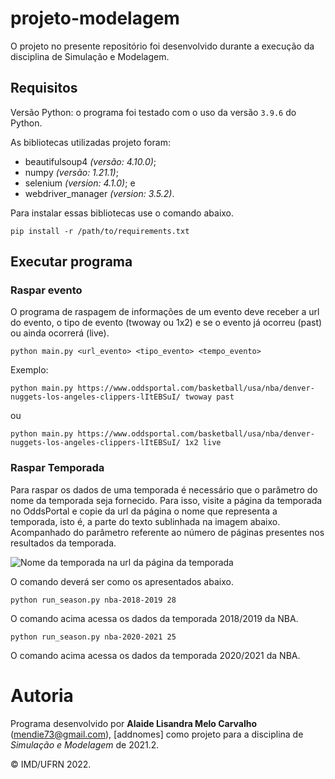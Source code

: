 # projeto-modelagem
O projeto no presente repositório foi desenvolvido durante a execução da disciplina de Simulação e Modelagem.

## Requisitos

Versão Python: o programa foi testado com o uso da versão `3.9.6` do Python.

As bibliotecas utilizadas projeto foram:
- beautifulsoup4 _(versão: 4.10.0)_;
- numpy _(versão: 1.21.1)_;
- selenium _(version: 4.1.0)_; e
- webdriver_manager _(version: 3.5.2)_.

Para instalar essas bibliotecas use o comando abaixo.

```
pip install -r /path/to/requirements.txt
```

## Executar programa

### Raspar evento
O programa de raspagem de informações de um evento deve receber a url do evento, o tipo de evento (twoway ou 1x2) e se o evento já ocorreu (past) ou ainda ocorrerá (live).

```
python main.py <url_evento> <tipo_evento> <tempo_evento>
```

Exemplo:
```
python main.py https://www.oddsportal.com/basketball/usa/nba/denver-nuggets-los-angeles-clippers-lItEBSuI/ twoway past
```
ou
```
python main.py https://www.oddsportal.com/basketball/usa/nba/denver-nuggets-los-angeles-clippers-lItEBSuI/ 1x2 live
```

### Raspar Temporada

Para raspar os dados de uma temporada é necessário que o parâmetro do nome da temporada seja fornecido. Para isso, visite a página da temporada no OddsPortal e copie da url da página o nome que representa a temporada, isto é, a parte do texto sublinhada na imagem abaixo. Acompanhado do parâmetro referente ao número de páginas presentes nos resultados da temporada.

![Nome da temporada na url da página da temporada](https://drive.google.com/uc?export=view&id=1LSrFLYm6oz6LPXQmI6Nzgc-IX1VctCbq)

O comando deverá ser como os apresentados abaixo. 

```
python run_season.py nba-2018-2019 28
```

O comando acima acessa os dados da temporada 2018/2019 da NBA.

```
python run_season.py nba-2020-2021 25
```

O comando acima acessa os dados da temporada 2020/2021 da NBA.

# Autoria

Programa desenvolvido por **Alaide Lisandra Melo Carvalho** (<mendie73@gmail.com>), [addnomes] como projeto para a disciplina de *Simulação e Modelagem* de 2021.2.

&copy; IMD/UFRN 2022.
